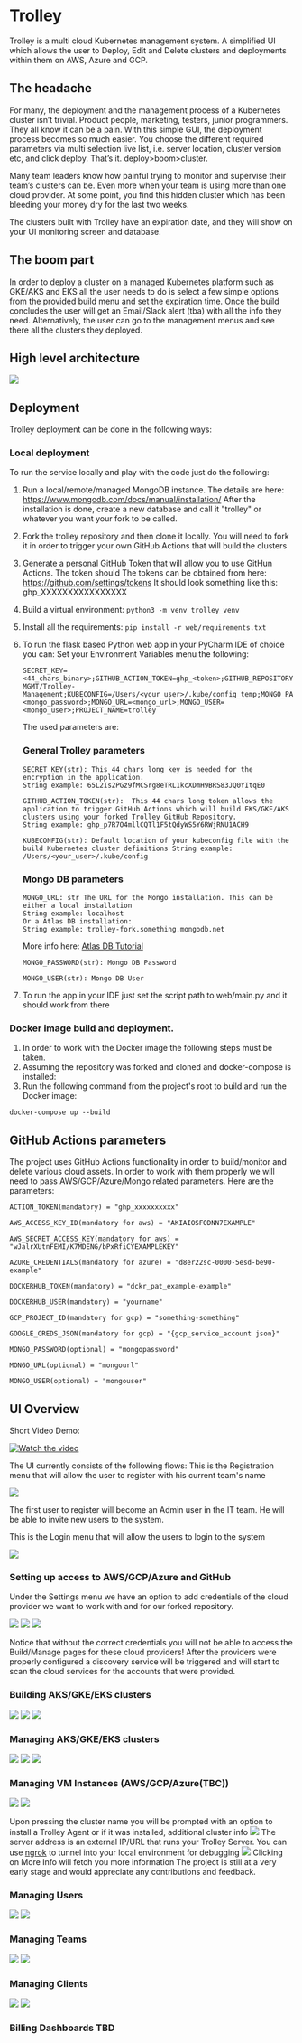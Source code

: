 # Trolley

Trolley is a multi cloud Kubernetes management system. A simplified UI which allows the user to Deploy, Edit and Delete clusters and deployments within them on AWS, Azure and GCP. 

## The headache 
For many, the deployment and the management process of a Kubernetes cluster isn’t trivial. Product people, marketing, testers, junior programmers. They all know it can be a pain. With this simple GUI, the deployment process becomes so much easier. You choose the different required parameters via multi selection live list, i.e. server location, cluster version etc, and click deploy. That’s it. deploy>boom>cluster.

Many team leaders know how painful trying to monitor and supervise their team’s clusters can be. Even more when your team is using more than one cloud provider. At some point, you find this hidden cluster which has been bleeding your money dry for the last two weeks. 

The clusters built with Trolley have an expiration date, and they will show on your UI  monitoring screen and database.

## The boom part
In order to deploy a cluster on a managed Kubernetes platform such as GKE/AKS and EKS all the user needs to do is select a few simple options from the provided build menu and set the expiration time. 
Once the build concludes the user will get an Email/Slack alert (tba) with all the info they need.
Alternatively, the user can go to the management menus and see there all the clusters they deployed.

## High level architecture
![](documentation/trolley_diagram.png)

## Deployment
Trolley deployment can be done in the following ways:

### Local deployment
To run the service locally and play with the code just do the following:
1. Run a local/remote/managed MongoDB instance. The details are here:
https://www.mongodb.com/docs/manual/installation/
After the installation is done, create a new database and call it "trolley" or whatever you want your fork to be called.
2. Fork the trolley repository and then clone it locally.
You will need to fork it in order to trigger your own GitHub Actions that will build the clusters
3. Generate a personal GitHub Token that will allow you to use GitHun Actions. The token should The tokens can be obtained from here:
https://github.com/settings/tokens
It should look something like this: ghp_XXXXXXXXXXXXXXXX
4. Build a virtual environment:
        ```
        python3 -m venv trolley_venv
        ```
5. Install all the requirements:
        ```
        pip install -r web/requirements.txt
        ```
6. To run the flask based Python web app in your PyCharm IDE of choice you can:
Set your Environment Variables menu the following:

    ```
    SECRET_KEY=<44_chars_binary>;GITHUB_ACTION_TOKEN=ghp_<token>;GITHUB_REPOSITORY=Trolley-MGMT/Trolley-Management;KUBECONFIG=/Users/<your_user>/.kube/config_temp;MONGO_PASSWORD=<mongo_password>;MONGO_URL=<mongo_url>;MONGO_USER=<mongo_user>;PROJECT_NAME=trolley
    ```
    
    The used parameters are:
    
    ### General Trolley parameters
    ```
    SECRET_KEY(str): This 44 chars long key is needed for the encryption in the application. 
    String example: 65L2Is2PGz9fMCSrg8eTRL1kcXDmH9BRS83JQ0YItqE0
    ```
    
    ```
    GITHUB_ACTION_TOKEN(str):  This 44 chars long token allows the application to trigger GitHub Actions which will build EKS/GKE/AKS clusters using your forked Trolley GitHub Repository.
    String example: ghp_p7R7O4mllCQTl1F5tQdyWS5Y6RWjRNU1ACH9
    ```
    
    ````
    KUBECONFIG(str): Default location of your kubeconfig file with the build Kubernetes cluster definitions String example: /Users/<your_user>/.kube/config
    ````
    ### Mongo DB parameters

    ````
    MONGO_URL: str The URL for the Mongo installation. This can be either a local installation
    String example: localhost
    Or a Atlas DB installation:  
    String example: trolley-fork.something.mongodb.net
    ````
    More info here: [Atlas DB Tutorial](https://www.mongodb.com/basics/mongodb-atlas-tutorial)
    ````
    MONGO_PASSWORD(str): Mongo DB Password
    ````
    ````
    MONGO_USER(str): Mongo DB User
    ````
    
7. To run the app in your IDE just set the script path to web/main.py and it should work from there


### Docker image build and deployment.
1. In order to work with the Docker image the following steps must be taken.
2. Assuming the repository was forked and cloned and docker-compose is installed:
3. Run the following command from the project's root to build and run the Docker image:

``
docker-compose up --build
``

## GitHub Actions parameters
The project uses GitHub Actions functionality in order to build/monitor and delete various cloud assets.
In order to work with them properly we will need to pass AWS/GCP/Azure/Mongo related parameters.
Here are the parameters:

    
    ACTION_TOKEN(mandatory) = "ghp_xxxxxxxxxx"
    
    AWS_ACCESS_KEY_ID(mandatory for aws) = "AKIAIOSFODNN7EXAMPLE"

    AWS_SECRET_ACCESS_KEY(mandatory for aws) = "wJalrXUtnFEMI/K7MDENG/bPxRfiCYEXAMPLEKEY"

    AZURE_CREDENTIALS(mandatory for azure) = "d8er22sc-0000-5esd-be90-example"

    DOCKERHUB_TOKEN(mandatory) = "dckr_pat_example-example"

    DOCKERHUB_USER(mandatory) = "yourname"

    GCP_PROJECT_ID(mandatory for gcp) = "something-something"

    GOOGLE_CREDS_JSON(mandatory for gcp) = "{gcp_service_account json}"

    MONGO_PASSWORD(optional) = "mongopassword"

    MONGO_URL(optional) = "mongourl"

    MONGO_USER(optional) = "mongouser"


## UI Overview
Short Video Demo:


[![Watch the video](https://i9.ytimg.com/vi/GHJHqFtwDHc/mq2.jpg?sqp=CMSns6MG&rs=AOn4CLAkfQDCGLI02dkYu2PPDsX8tj3aGg)](https://www.youtube.com/watch?v=GHJHqFtwDHc)


The UI currently consists of the following flows:
This is the Registration menu that will allow the user to register with his current team's name

![](documentation/register.png)

The first user to register will become an Admin user in the IT team.
He will be able to invite new users to the system.

This is the Login menu that will allow the users to login to the system

![](documentation/login.png)

### Setting up access to AWS/GCP/Azure and GitHub
Under the Settings menu we have an option to add credentials of the cloud provider we want to work with and for our forked repository.


![](documentation/aws_settings.png)
![](documentation/gcp_settings.png)
![](documentation/azure_settings.png)

Notice that without the correct credentials you will not be able to access the Build/Manage pages for these cloud providers!
After the providers were properly configured a discovery service will be triggered and will start to scan the cloud services for the accounts that were provided.

### Building AKS/GKE/EKS clusters
![](documentation/build_aks_clusters.png)
![](documentation/build_gke_clusters.png)
![](documentation/build_eks_clusters.png)

### Managing AKS/GKE/EKS clusters
![](documentation/manage_aks.png)
![](documentation/manage_gke.png)
![](documentation/manage_eks.png)

### Managing VM Instances (AWS/GCP/Azure(TBC))
![](documentation/manage_aws_ec2_instances.png)
![](documentation/manage_gcp_vm_instances.png)


Upon pressing the cluster name you will be prompted with an option to install a Trolley Agent or if it was installed, additional cluster info
![](documentation/cluster_install_trolley_agent.png)
The server address is an external IP/URL that runs your Trolley Server. You can use [ngrok](https://ngrok.com/) to tunnel into your local environment for debugging
![](documentation/cluster_additional_info.png)
Clicking on More Info will fetch you more information
The project is still at a very early stage and would appreciate any contributions and feedback.  

### Managing Users
![](documentation/manage_users.png)
![](documentation/add_user.png)

### Managing Teams
![](documentation/manage_teams.png)
![](documentation/add_team.png)

### Managing Clients
![](documentation/manage_clients.png)
![](documentation/add_client.png)


### Billing Dashboards TBD
